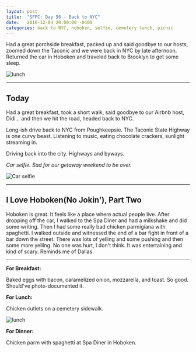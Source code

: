 ```yaml
---
layout: post
title:  "SFPC: Day 56 - Back to NYC"
date:   2016-12-04 20:00:00 -0400
categories: back to NYC, hoboken, selfie, cemetery lunch, picnic
---
```


Had a great porchside breakfast, packed up and said goodbye to our hosts, zoomed down the Taconic and we were back in NYC by late afternoon. Returned the car in Hoboken and traveled back to Brooklyn to get some sleep.

![lunch](/assets/sfpc-images/IMG_6746.jpg)

-----

<h2>Today</h2>

Had a great breakfast, took a short walk, said goodbye to our Airbnb host, Didi... and then we hit the road, headed back to NYC.

Long-ish drive back to NYC from Poughkeepsie. The Taconic State Highway is one curvy beast. Listening to music, eating chocolate crackers, sunlight streaming in.

Driving back into the city. Highways and byways.

*Car selfie. Sad for our getaway weekend to be over.*

![Car selfie](/assets/sfpc-images/IMG_6748.jpg)

-----

<h2>I Love Hoboken(No Jokin'), Part Two</h2>

Hoboken is great. It feels like a place where actual people live. After dropping off the car, I walked to the Spa Diner and had a milkshake and did some writing. Then I had some really bad chicken parmigiana with spaghetti. I walked outside and witnessed the end of a bar fight in front of a bar down the street. There was lots of yelling and some pushing and then some more yelling. No one was hurt, I don't think. It was entertaining and kind of scary. Reminds me of Dallas.

-----

**For Breakfast:**

Baked eggs with bacon, caramelized onion, mozzarella, and toast. So good. Should've photo-documented it.

**For Lunch:**

Chicken cutlets on a cemetery sidewalk.

![lunch](/assets/sfpc-images/IMG_6746.jpg)

**For Dinner:**

Chicken parm with spaghetti at Spa Diner in Hoboken.

